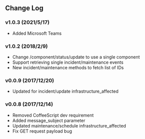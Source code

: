 ## Change Log

### v1.0.3 (2021/5/17)
- Added Microsoft Teams

### v1.0.2 (2018/2/9)
- Change /component/status/update to use a single component
- Support retrieving single incident/maintenance events
- New incident/maintenance methods to fetch list of IDs

### v0.0.9 (2017/12/20)
- Updated for incident/update infrastructure_affected

### v0.0.8 (2017/12/14)
- Removed CoffeeScript dev requirement
- Added message_subject parameter
- Updated maintenance/schedule infrastructure_affected
- Fix GET request payload bug
